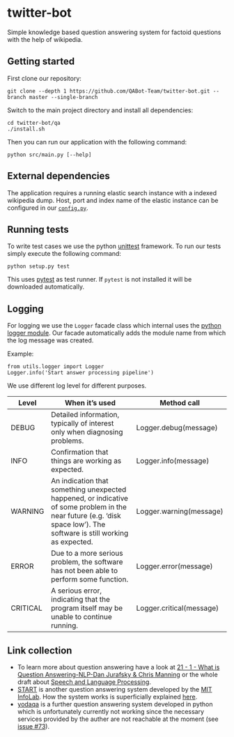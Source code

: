 # twitter-bot

Simple knowledge based question answering system for factoid questions with the help of wikipedia.

## Getting started

First clone our repository:

    git clone --depth 1 https://github.com/QABot-Team/twitter-bot.git --branch master --single-branch
    
Switch to the main project directory and install all dependencies:

    cd twitter-bot/qa
    ./install.sh

Then you can run our application with the following command:

    python src/main.py [--help]
    
## External dependencies

The application requires a running elastic search instance with a indexed wikipedia dump. Host, port and index name of
the elastic instance can be configured in our [`config.py`](./qa/src/config.py).

## Running tests

To write test cases we use the python [unittest](https://docs.python.org/3/library/unittest.html) framework.
To run our tests simply execute the following command:

    python setup.py test

This uses [pytest](https://docs.pytest.org/en/latest/contents.html) as test runner. If `pytest` is not installed
it will be downloaded automatically.


## Logging

For logging we use the `Logger` facade class which internal uses the [python logger module](https://docs.python.org/3.6/library/logging.html).
Our facade automatically adds the module name from which the log message was created.

Example:

    from utils.logger import Logger
    Logger.info('Start answer processing pipeline')

We use different log level for different purposes.

| **Level** | **When it’s used**                                                                                                                                                     | **Method call**          |
|-----------|------------------------------------------------------------------------------------------------------------------------------------------------------------------------|--------------------------|
| DEBUG     | Detailed information, typically of interest only when diagnosing problems.                                                                                             | Logger.debug(message)    |
| INFO      | Confirmation that things are working as expected.                                                                                                                      | Logger.info(message)     |
| WARNING   | An indication that something unexpected happened, or indicative of some problem in the near future (e.g. ‘disk space low’). The software is still working as expected. | Logger.warning(message)  |
| ERROR     | Due to a more serious problem, the software has not been able to perform some function.                                                                                | Logger.error(message)    |
| CRITICAL  | A serious error, indicating that the program itself may be unable to continue running.                                                                                 | Logger.critical(message) |


## Link collection

* To learn more about question answering have a look at [21 - 1 - What is Question Answering-NLP-Dan Jurafsky & Chris Manning](https://www.youtube.com/watch?v=DAHZPL6voc4) or the whole draft about [Speech and Language Processing](https://web.stanford.edu/~jurafsky/slp3/).
* [START](http://start.csail.mit.edu/index.php) is another question answering system developed by the [MIT InfoLab](https://groups.csail.mit.edu/infolab/index.html). How the system works is superficially explained [here](https://groups.csail.mit.edu/infolab/projects.html).
* [yodaqa](https://github.com/brmson/yodaqa) is a further question answering system developed in python which is unfortunately currently not working since the necessary services provided by the auther are not reachable at the moment (see [issue #73](https://github.com/brmson/yodaqa/issues/73)).
